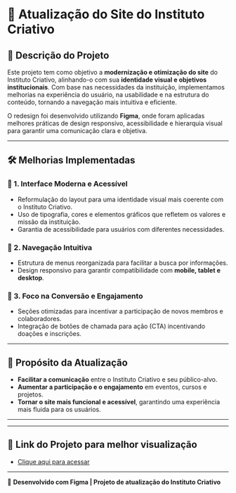 # 📌 Atualização do Site do Instituto Criativo

## 📖 Descrição do Projeto
Este projeto tem como objetivo a **modernização e otimização do site** do Instituto Criativo, alinhando-o com sua **identidade visual e objetivos institucionais**. Com base nas necessidades da instituição, implementamos melhorias na experiência do usuário, na usabilidade e na estrutura do conteúdo, tornando a navegação mais intuitiva e eficiente.

O redesign foi desenvolvido utilizando **Figma**, onde foram aplicadas melhores práticas de design responsivo, acessibilidade e hierarquia visual para garantir uma comunicação clara e objetiva.

---

## 🛠️ Melhorias Implementadas

### 🔹 1. Interface Moderna e Acessível
- Reformulação do layout para uma identidade visual mais coerente com o Instituto Criativo.
- Uso de tipografia, cores e elementos gráficos que refletem os valores e missão da instituição.
- Garantia de acessibilidade para usuários com diferentes necessidades.

### 🔹 2. Navegação Intuitiva
- Estrutura de menus reorganizada para facilitar a busca por informações.
- Design responsivo para garantir compatibilidade com **mobile, tablet e desktop**.

### 🔹 3. Foco na Conversão e Engajamento
- Seções otimizadas para incentivar a participação de novos membros e colaboradores.
- Integração de botões de chamada para ação (CTA) incentivando doações e inscrições.

---

## 🎯 Propósito da Atualização
- **Facilitar a comunicação** entre o Instituto Criativo e seu público-alvo.
- **Aumentar a participação e o engajamento** em eventos, cursos e projetos.
- **Tornar o site mais funcional e acessível**, garantindo uma experiência mais fluida para os usuários.

---

---

## 🔗 Link do Projeto para melhor visualização
- [Clique aqui para acessar](https://www.figma.com/design/7IxXOJHDldFlepcm31zm9x/Untitled?node-id=10-2&t=3zeYtCB2fTN7QQC0-1)
---

🚀 **Desenvolvido com Figma | Projeto de atualização do Instituto Criativo**
